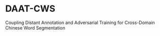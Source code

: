 # DAAT-CWS
Coupling Distant Annotation and Adversarial Training for Cross-Domain Chinese Word Segmentation
